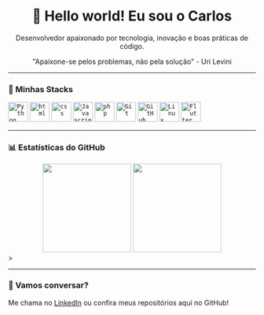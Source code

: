 <h1 align="center">👋 Hello world! Eu sou o Carlos</h1>

<p align="center">
  Desenvolvedor apaixonado por tecnologia, inovação e boas práticas de código.
</p>
<p align="center">
  "Apaixone-se pelos problemas, não pela solução" - Uri Levini
</p>

---

### 🚀 Minhas Stacks
<code><img width="40px" src="https://cdn.jsdelivr.net/gh/devicons/devicon/icons/python/python-original.svg" title="Python"/></code>
<code><img width="40px" src="https://cdn.jsdelivr.net/gh/devicons/devicon/icons/html5/html5-original.svg" title="html"/></code>
<code><img width="40px" src="https://cdn.jsdelivr.net/gh/devicons/devicon/icons/css3/css3-original.svg" title="css"/></code>
<code><img width="40px" src="https://cdn.jsdelivr.net/gh/devicons/devicon/icons/javascript/javascript-original.svg" title="Javascript"/></code>
<code><img width="40px" src="https://cdn.jsdelivr.net/gh/devicons/devicon/icons/php/php-original.svg" title="php"/></code>
<code><img width="40px" src="https://cdn.jsdelivr.net/gh/devicons/devicon/icons/git/git-original.svg" title="Git"/></code>
<code><img width="40px" src="https://cdn.jsdelivr.net/gh/devicons/devicon/icons/github/github-original.svg" title="GitHub"/></code>
<code><img width="40px" src="https://cdn.jsdelivr.net/gh/devicons/devicon/icons/linux/linux-original.svg" title="Linux"/></code>
<code><img width="40px" src="https://cdn.jsdelivr.net/gh/devicons/devicon/icons/flutter/flutter-original.svg" title="Flutter"/></code>

---

### 📊 Estatísticas do GitHub

<div align="center">
  <a href="https://github-readme-stats.vercel.app/api?username=carlhenriquex&show_icons=true&theme=tokyonight&count_private=true" style="text-decoration: none;">
    <img height="180em" src="https://github-readme-stats.vercel.app/api?username=carlhenriquex&show_icons=true&theme=tokyonight&count_private=true">
  </a>
  
  <a href="https://github-readme-stats.vercel.app/api/top-langs/?username=carlhenriquex&layout=compact&langs_count=9&theme=tokyonight&size_weight=0.5&count_weight=0.5" style="text-decoration: none;">
    <img height="180em" src="https://github-readme-stats.vercel.app/api/top-langs/?username=carlhenriquex&layout=compact&langs_count=9&theme=tokyonight&size_weight=0.5&count_weight=0.5">
  </a>
</div>
>

---

### 💬 Vamos conversar?

Me chama no [LinkedIn](www.linkedin.com/in/carlos-henrique-x) ou confira meus repositórios aqui no GitHub!

##
